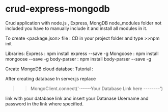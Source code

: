 # crud-express-mongodb
Crud application with node.js , Express, MongDB
node_modules folder not included you have to manually include it and install all modules in it.

To create <package.json> file : CD in your project folder and type >>npm init

Libraries:
  Express : npm install express --save -g
  Mongoose : npm install mongoose --save -g
  body-parser : npm install body-parser --save -g
  
 Create MongoDB cloud databse:
  Tutorial : 
 
 After creating database
 In server.js replace
  >>MongoClient.connect('------Your Database Link here --------') 
                                            
  link with your database link and insert your Datanase Username and password in the link where specified.
 
  
